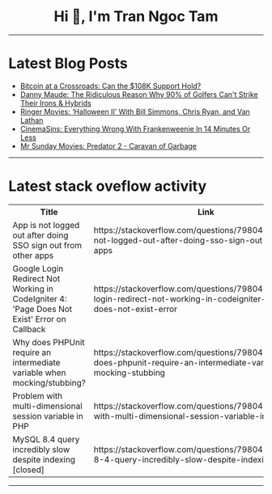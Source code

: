 <h1 align="center">Hi 👋, I'm Tran Ngoc Tam</h1>

---

# Latest Blog Posts 
<!-- BLOG-POST-LIST:START -->
- [Bitcoin at a Crossroads: Can the $108K Support Hold?](https://dev.to/alexnav/bitcoin-at-a-crossroads-can-the-108k-support-hold-9l)
- [Danny Maude: The Ridiculous Reason Why 90% of Golfers Can&#39;t Strike Their Irons &amp; Hybrids](https://dev.to/youtube_golf/danny-maude-the-ridiculous-reason-why-90-of-golfers-cant-strike-their-irons-hybrids-1pbg)
- [Ringer Movies: ‘Halloween II’ With Bill Simmons, Chris Ryan, and Van Lathan](https://dev.to/popcorn_movies/ringer-movies-halloween-ii-with-bill-simmons-chris-ryan-and-van-lathan-8dd)
- [CinemaSins: Everything Wrong With Frankenweenie In 14 Minutes Or Less](https://dev.to/popcorn_movies/cinemasins-everything-wrong-with-frankenweenie-in-14-minutes-or-less-1dm3)
- [Mr Sunday Movies: Predator 2 - Caravan of Garbage](https://dev.to/popcorn_movies/mr-sunday-movies-predator-2-caravan-of-garbage-2cib)
<!-- BLOG-POST-LIST:END -->

---

# Latest stack oveflow activity
<table>
  <tr><th>Title</th><th>Link</th></tr>
  <!-- STACKOVERFLOW:START --><tr><td>App is not logged out after doing SSO sign out from other apps</td><td>https://stackoverflow.com/questions/79804506/app-is-not-logged-out-after-doing-sso-sign-out-from-other-apps</td></tr><tr><td>Google Login Redirect Not Working in CodeIgniter 4: &#39;Page Does Not Exist&#39; Error on Callback</td><td>https://stackoverflow.com/questions/79804323/google-login-redirect-not-working-in-codeigniter-4-page-does-not-exist-error</td></tr><tr><td>Why does PHPUnit require an intermediate variable when mocking/stubbing?</td><td>https://stackoverflow.com/questions/79804220/why-does-phpunit-require-an-intermediate-variable-when-mocking-stubbing</td></tr><tr><td>Problem with multi-dimensional session variable in PHP</td><td>https://stackoverflow.com/questions/79804205/problem-with-multi-dimensional-session-variable-in-php</td></tr><tr><td>MySQL 8.4 query incredibly slow despite indexing [closed]</td><td>https://stackoverflow.com/questions/79804138/mysql-8-4-query-incredibly-slow-despite-indexing</td></tr><!-- STACKOVERFLOW:END -->
</table>

---


